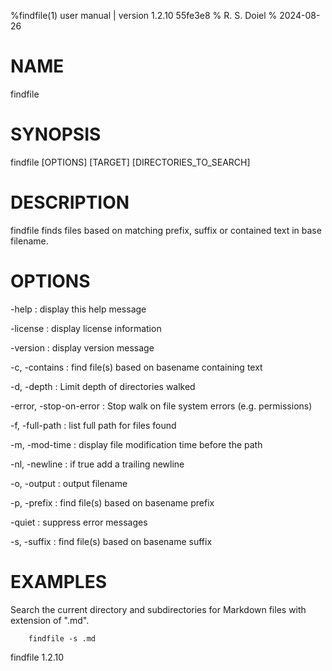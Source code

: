 %findfile(1) user manual | version 1.2.10 55fe3e8
% R. S. Doiel
% 2024-08-26

# NAME

findfile

# SYNOPSIS

findfile [OPTIONS] [TARGET] [DIRECTORIES_TO_SEARCH]

# DESCRIPTION

findfile finds files based on matching prefix, suffix or contained text in base filename.

# OPTIONS

-help
: display this help message

-license
: display license information

-version
: display version message

-c, -contains
: find file(s) based on basename containing text

-d, -depth
: Limit depth of directories walked

-error, -stop-on-error
: Stop walk on file system errors (e.g. permissions)

-f, -full-path
: list full path for files found

-m, -mod-time
: display file modification time before the path

-nl, -newline
: if true add a trailing newline

-o, -output
: output filename

-p, -prefix
: find file(s) based on basename prefix

-quiet
: suppress error messages

-s, -suffix
: find file(s) based on basename suffix


# EXAMPLES

Search the current directory and subdirectories for Markdown files with extension of ".md".

~~~
	findfile -s .md
~~~

findfile 1.2.10


